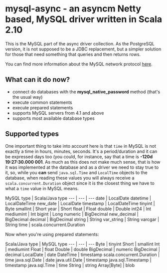 # mysql-async - an asyncm Netty based, MySQL driver written in Scala 2.10

This is the MySQL part of the async driver collection. As the PostgreSQL version, it is not supposed to be a JDBC
replacement, but a simpler solution for those that need something that queries and then returns rows.

You can find more information about the MySQL network protocol [here](http://dev.mysql.com/doc/internals/en/client-server-protocol.html).

## What can it do now?

* connect do databases with the **mysql_native_password** method (that's the usual way)
* execute common statements
* execute prepared statements
* supports MySQL servers from 4.1 and above
* supports most available database types

## Supported types

One important thing to take into account here is that `time` in MySQL is not exactly a time in hours, minutes, seconds.
It's a period/duration and it can be expressed days too (you could, for instance, say that a time is
__-120d 19:27:30.000 001__. As much as this does not make much sense, that is how it was implemented at the database
and as a driver we need to stay true to it, so, while you **can** send `java.sql.Time` and `LocalTime` objects to the
database, when reading these values you will always receive a `scala.concurrent.Duration` object since it is the closest
thing we have to what a `time` value in MySQL means.

MySQL type | Scala/Java type
--- | --- | ---
date | LocalDate
datetime | LocalDateTime
new_date | LocalDate
timestamp | LocalDateTime
tinyint | Byte
smallint | Short
year | Short
float | Float
double | Double
int24 | Int
mediumint | Int
bigint | Long
numeric | BigDecimal
new_decimal | BigDecimal
decimal | BigDecimal
string | String
var_string | String
varcgar | String
time | scala.concurrent.Duration

Now when you're using prepared statements:

Scala/Java type | MySQL type
--- | --- | ---
Byte | tinyint
Short | smallint
Int | mediumint
Float | float
Double | double
BigDecimal | numeric
BigDecimal | decimal
LocalDate | date
DateTime | timestamp
scala.concurrent.Duration | time
java.sql.Date | date
java.util.Date | timestamp
java.sql.Timestamp | timestamp
java.sql.Time | time
String | string
Array[Byte] | blob